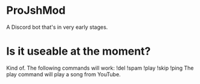 # ProJshMod

A Discord bot that's in very early stages.

# Is it useable at the moment?

Kind of. The following commands will work: !del !spam !play !skip !ping
The play command will play a song from YouTube.